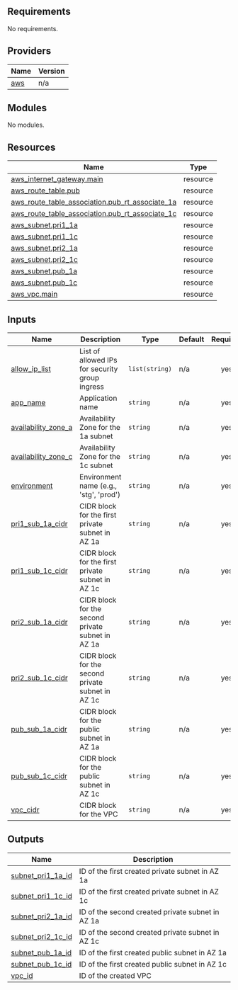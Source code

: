 <!-- BEGIN_TF_DOCS -->

## Requirements

No requirements.

## Providers

| Name                                             | Version |
| ------------------------------------------------ | ------- |
| <a name="provider_aws"></a> [aws](#provider_aws) | n/a     |

## Modules

No modules.

## Resources

| Name                                                                                                                                                   | Type     |
| ------------------------------------------------------------------------------------------------------------------------------------------------------ | -------- |
| [aws_internet_gateway.main](https://registry.terraform.io/providers/hashicorp/aws/latest/docs/resources/internet_gateway)                              | resource |
| [aws_route_table.pub](https://registry.terraform.io/providers/hashicorp/aws/latest/docs/resources/route_table)                                         | resource |
| [aws_route_table_association.pub_rt_associate_1a](https://registry.terraform.io/providers/hashicorp/aws/latest/docs/resources/route_table_association) | resource |
| [aws_route_table_association.pub_rt_associate_1c](https://registry.terraform.io/providers/hashicorp/aws/latest/docs/resources/route_table_association) | resource |
| [aws_subnet.pri1_1a](https://registry.terraform.io/providers/hashicorp/aws/latest/docs/resources/subnet)                                               | resource |
| [aws_subnet.pri1_1c](https://registry.terraform.io/providers/hashicorp/aws/latest/docs/resources/subnet)                                               | resource |
| [aws_subnet.pri2_1a](https://registry.terraform.io/providers/hashicorp/aws/latest/docs/resources/subnet)                                               | resource |
| [aws_subnet.pri2_1c](https://registry.terraform.io/providers/hashicorp/aws/latest/docs/resources/subnet)                                               | resource |
| [aws_subnet.pub_1a](https://registry.terraform.io/providers/hashicorp/aws/latest/docs/resources/subnet)                                                | resource |
| [aws_subnet.pub_1c](https://registry.terraform.io/providers/hashicorp/aws/latest/docs/resources/subnet)                                                | resource |
| [aws_vpc.main](https://registry.terraform.io/providers/hashicorp/aws/latest/docs/resources/vpc)                                                        | resource |

## Inputs

| Name                                                                                       | Description                                       | Type           | Default | Required |
| ------------------------------------------------------------------------------------------ | ------------------------------------------------- | -------------- | ------- | :------: |
| <a name="input_allow_ip_list"></a> [allow_ip_list](#input_allow_ip_list)                   | List of allowed IPs for security group ingress    | `list(string)` | n/a     |   yes    |
| <a name="input_app_name"></a> [app_name](#input_app_name)                                  | Application name                                  | `string`       | n/a     |   yes    |
| <a name="input_availability_zone_a"></a> [availability_zone_a](#input_availability_zone_a) | Availability Zone for the 1a subnet               | `string`       | n/a     |   yes    |
| <a name="input_availability_zone_c"></a> [availability_zone_c](#input_availability_zone_c) | Availability Zone for the 1c subnet               | `string`       | n/a     |   yes    |
| <a name="input_environment"></a> [environment](#input_environment)                         | Environment name (e.g., 'stg', 'prod')            | `string`       | n/a     |   yes    |
| <a name="input_pri1_sub_1a_cidr"></a> [pri1_sub_1a_cidr](#input_pri1_sub_1a_cidr)          | CIDR block for the first private subnet in AZ 1a  | `string`       | n/a     |   yes    |
| <a name="input_pri1_sub_1c_cidr"></a> [pri1_sub_1c_cidr](#input_pri1_sub_1c_cidr)          | CIDR block for the first private subnet in AZ 1c  | `string`       | n/a     |   yes    |
| <a name="input_pri2_sub_1a_cidr"></a> [pri2_sub_1a_cidr](#input_pri2_sub_1a_cidr)          | CIDR block for the second private subnet in AZ 1a | `string`       | n/a     |   yes    |
| <a name="input_pri2_sub_1c_cidr"></a> [pri2_sub_1c_cidr](#input_pri2_sub_1c_cidr)          | CIDR block for the second private subnet in AZ 1c | `string`       | n/a     |   yes    |
| <a name="input_pub_sub_1a_cidr"></a> [pub_sub_1a_cidr](#input_pub_sub_1a_cidr)             | CIDR block for the public subnet in AZ 1a         | `string`       | n/a     |   yes    |
| <a name="input_pub_sub_1c_cidr"></a> [pub_sub_1c_cidr](#input_pub_sub_1c_cidr)             | CIDR block for the public subnet in AZ 1c         | `string`       | n/a     |   yes    |
| <a name="input_vpc_cidr"></a> [vpc_cidr](#input_vpc_cidr)                                  | CIDR block for the VPC                            | `string`       | n/a     |   yes    |

## Outputs

| Name                                                                                   | Description                                      |
| -------------------------------------------------------------------------------------- | ------------------------------------------------ |
| <a name="output_subnet_pri1_1a_id"></a> [subnet_pri1_1a_id](#output_subnet_pri1_1a_id) | ID of the first created private subnet in AZ 1a  |
| <a name="output_subnet_pri1_1c_id"></a> [subnet_pri1_1c_id](#output_subnet_pri1_1c_id) | ID of the first created private subnet in AZ 1c  |
| <a name="output_subnet_pri2_1a_id"></a> [subnet_pri2_1a_id](#output_subnet_pri2_1a_id) | ID of the second created private subnet in AZ 1a |
| <a name="output_subnet_pri2_1c_id"></a> [subnet_pri2_1c_id](#output_subnet_pri2_1c_id) | ID of the second created private subnet in AZ 1c |
| <a name="output_subnet_pub_1a_id"></a> [subnet_pub_1a_id](#output_subnet_pub_1a_id)    | ID of the first created public subnet in AZ 1a   |
| <a name="output_subnet_pub_1c_id"></a> [subnet_pub_1c_id](#output_subnet_pub_1c_id)    | ID of the first created public subnet in AZ 1c   |
| <a name="output_vpc_id"></a> [vpc_id](#output_vpc_id)                                  | ID of the created VPC                            |

<!-- END_TF_DOCS -->
